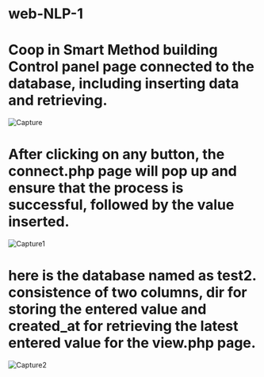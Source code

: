# web-NLP-1
# Coop in Smart Method building Control panel page connected to the database, including inserting data and retrieving.

![Capture](https://github.com/laylaAm/web-NLP-1/assets/139586277/0a94cbc5-0410-429f-8e15-0b8cce593fcd)

# After clicking on any button, the connect.php page will pop up and ensure that the process is successful, followed by the value inserted.

![Capture1](https://github.com/laylaAm/web-NLP-1/assets/139586277/0141bcc6-01e8-4b40-a6f6-6795537e5cc6)

# here is the database named as test2. consistence of two columns, dir for storing the entered value and created_at for retrieving the latest entered value for the view.php page.

![Capture2](https://github.com/laylaAm/web-NLP-1/assets/139586277/7bc20792-d220-40fe-ad4d-dbdf208f5601)
